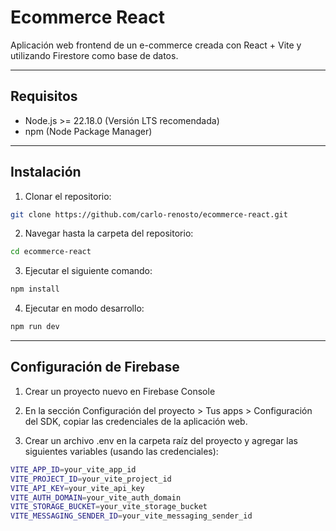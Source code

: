 # Ecommerce React

Aplicación web frontend de un e-commerce creada con React + Vite y utilizando Firestore como base de datos.

---

## Requisitos
- Node.js >= 22.18.0 (Versión LTS recomendada)
- npm (Node Package Manager)

---

## Instalación

1. Clonar el repositorio:

```bash
git clone https://github.com/carlo-renosto/ecommerce-react.git
```

2. Navegar hasta la carpeta del repositorio:

```bash
cd ecommerce-react
```

3. Ejecutar el siguiente comando: 

```bash
npm install
```

4. Ejecutar en modo desarrollo:

```bash
npm run dev
```

---

## Configuración de Firebase

1. Crear un proyecto nuevo en Firebase Console

2. En la sección Configuración del proyecto > Tus apps > Configuración del SDK, copiar las credenciales de la aplicación web.

3. Crear un archivo .env en la carpeta raíz del proyecto y agregar las siguientes variables (usando las credenciales):

```bash
VITE_APP_ID=your_vite_app_id 
VITE_PROJECT_ID=your_vite_project_id 
VITE_API_KEY=your_vite_api_key 
VITE_AUTH_DOMAIN=your_vite_auth_domain 
VITE_STORAGE_BUCKET=your_vite_storage_bucket 
VITE_MESSAGING_SENDER_ID=your_vite_messaging_sender_id
```